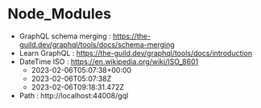 # Node_Modules
- GraphQL schema merging : https://the-guild.dev/graphql/tools/docs/schema-merging
- Learn GraphQL : https://the-guild.dev/graphql/tools/docs/introduction
- DateTime ISO : https://en.wikipedia.org/wiki/ISO_8601
  - 2023-02-06T05:07:38+00:00
  - 2023-02-06T05:07:38Z
  - 2023-02-06T09:18:31.472Z
- Path : http://localhost:44008/gql